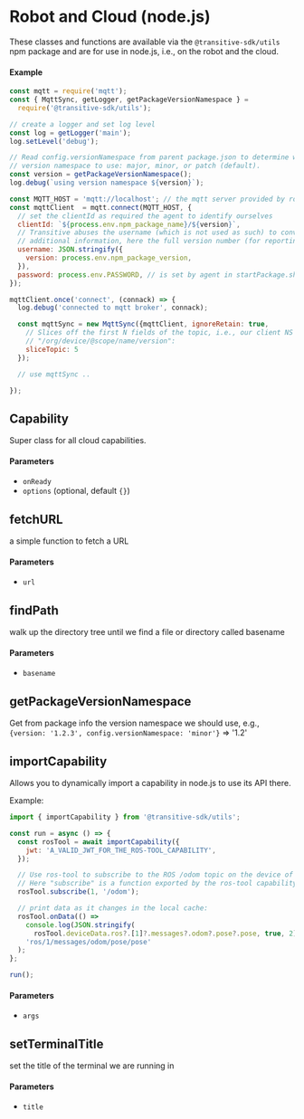 # Robot and Cloud (node.js)

These classes and functions are available via the `@transitive-sdk/utils` npm package and are for use in node.js, i.e., on the robot and the cloud.

#### Example

```js
const mqtt = require('mqtt');
const { MqttSync, getLogger, getPackageVersionNamespace } =
  require('@transitive-sdk/utils');

// create a logger and set log level
const log = getLogger('main');
log.setLevel('debug');

// Read config.versionNamespace from parent package.json to determine which
// version namespace to use: major, minor, or patch (default).
const version = getPackageVersionNamespace();
log.debug(`using version namespace ${version}`);

const MQTT_HOST = 'mqtt://localhost'; // the mqtt server provided by robot-agent
const mqttClient  = mqtt.connect(MQTT_HOST, {
  // set the clientId as required the agent to identify ourselves
  clientId: `${process.env.npm_package_name}/${version}`,
  // Transitive abuses the username (which is not used as such) to convey
  // additional information, here the full version number (for reporting).
  username: JSON.stringify({
    version: process.env.npm_package_version,
  }),
  password: process.env.PASSWORD, // is set by agent in startPackage.sh
});

mqttClient.once('connect', (connack) => {
  log.debug('connected to mqtt broker', connack);

  const mqttSync = new MqttSync({mqttClient, ignoreRetain: true,
    // Slices off the first N fields of the topic, i.e., our client NS
    // "/org/device/@scope/name/version":
    sliceTopic: 5
  });

  // use mqttSync ..

});
```
<!-- Generated by documentation.js. Update this documentation by updating the source code. -->

## Capability

Super class for all cloud capabilities.

#### Parameters

*   `onReady` &#x20;
*   `options`   (optional, default `{}`)

## fetchURL

a simple function to fetch a URL

#### Parameters

*   `url` &#x20;

## findPath

walk up the directory tree until we find a file or directory called basename

#### Parameters

*   `basename` &#x20;

## getPackageVersionNamespace

Get from package info the version namespace we should use, e.g.,
`{version: '1.2.3', config.versionNamespace: 'minor'}` => '1.2'

## importCapability

Allows you to dynamically import a capability in node.js to use its API there.

Example:

```js
import { importCapability } from '@transitive-sdk/utils';

const run = async () => {
  const rosTool = await importCapability({
    jwt: 'A_VALID_JWT_FOR_THE_ROS-TOOL_CAPABILITY',
  });

  // Use ros-tool to subscribe to the ROS /odom topic on the device of the JWT.
  // Here "subscribe" is a function exported by the ros-tool capability.
  rosTool.subscribe(1, '/odom');

  // print data as it changes in the local cache:
  rosTool.onData(() =>
    console.log(JSON.stringify(
      rosTool.deviceData.ros?.[1]?.messages?.odom?.pose?.pose, true, 2)),
    'ros/1/messages/odom/pose/pose'
  );
};

run();
```

#### Parameters

*   `args` &#x20;

## setTerminalTitle

set the title of the terminal we are running in

#### Parameters

*   `title` &#x20;
